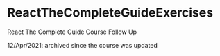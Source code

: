 # ReactTheCompleteGuideExercises
React The Complete Guide Course Follow Up

12/Apr/2021: archived since the course was updated 
